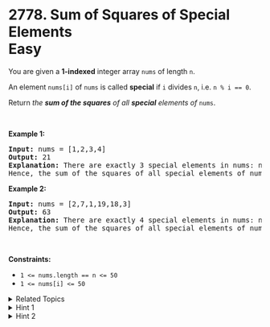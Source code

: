 
# 2778. Sum of Squares of Special Elements <br> Easy

<p>You are given a <strong>1-indexed</strong> integer array <code>nums</code> of length <code>n</code>.</p>

<p>An element <code>nums[i]</code> of <code>nums</code> is called <strong>special</strong> if <code>i</code> divides <code>n</code>, i.e. <code>n % i == 0</code>.</p>

<p>Return <em>the <strong>sum of the squares</strong> of all <strong>special</strong> elements of </em><code>nums</code>.</p>

<p>&nbsp;</p>
<p><strong class="example">Example 1:</strong></p>

<pre>
<strong>Input:</strong> nums = [1,2,3,4]
<strong>Output:</strong> 21
<strong>Explanation:</strong> There are exactly 3 special elements in nums: nums[1] since 1 divides 4, nums[2] since 2 divides 4, and nums[4] since 4 divides 4. 
Hence, the sum of the squares of all special elements of nums is nums[1] * nums[1] + nums[2] * nums[2] + nums[4] * nums[4] = 1 * 1 + 2 * 2 + 4 * 4 = 21.  
</pre>

<p><strong class="example">Example 2:</strong></p>

<pre>
<strong>Input:</strong> nums = [2,7,1,19,18,3]
<strong>Output:</strong> 63
<strong>Explanation:</strong> There are exactly 4 special elements in nums: nums[1] since 1 divides 6, nums[2] since 2 divides 6, nums[3] since 3 divides 6, and nums[6] since 6 divides 6. 
Hence, the sum of the squares of all special elements of nums is nums[1] * nums[1] + nums[2] * nums[2] + nums[3] * nums[3] + nums[6] * nums[6] = 2 * 2 + 7 * 7 + 1 * 1 + 3 * 3 = 63. 
</pre>

<p>&nbsp;</p>
<p><strong>Constraints:</strong></p>

<ul>
	<li><code>1 &lt;= nums.length == n &lt;= 50</code></li>
	<li><code>1 &lt;= nums[i] &lt;= 50</code></li>
</ul>


<details>

<summary> Related Topics </summary>

-	`Array`
-	`Simulation`

</details>


<details>
<summary> Hint 1 </summary>
Iterate over all the elements of the array. For each index i, check if it is special using the modulo operator.
</details>

<details>
<summary> Hint 2 </summary>
if n%i == 0, index i is special and you should add nums[i] to the answer.
</details>
